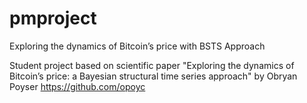# pmproject
Exploring the dynamics of Bitcoin’s price with BSTS Approach

Student project based on scientific paper "Exploring the dynamics of Bitcoin’s price: a Bayesian structural time series approach" by Obryan Poyser https://github.com/opoyc
